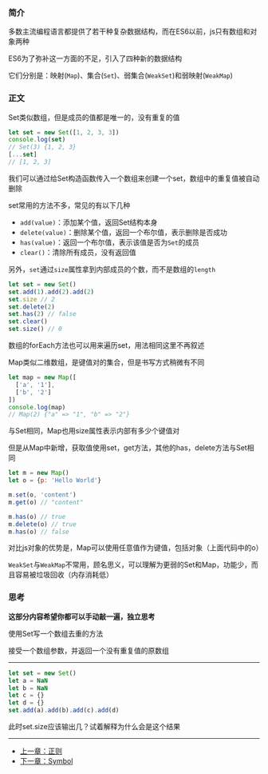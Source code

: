 ### 简介

多数主流编程语言都提供了若干种复杂数据结构，而在ES6以前，js只有数组和对象两种

ES6为了弥补这一方面的不足，引入了四种新的数据结构

它们分别是：映射(`Map`)、集合(`Set`)、弱集合(`WeakSet`)和弱映射(`WeakMap`)

### 正文

Set类似数组，但是成员的值都是唯一的，没有重复的值
 
```javascript
let set = new Set([1, 2, 3, 3])
console.log(set)
// Set(3) {1, 2, 3}
[...set]
// [1, 2, 3]
```
我们可以通过给Set构造函数传入一个数组来创建一个set，数组中的重复值被自动删除

set常用的方法不多，常见的有以下几种

- `add(value)`：添加某个值，返回Set结构本身
- `delete(value)`：删除某个值，返回一个布尔值，表示删除是否成功
- `has(value)`：返回一个布尔值，表示该值是否为`Set`的成员
- `clear()`：清除所有成员，没有返回值

另外，`set`通过`size`属性拿到内部成员的个数，而不是数组的`length`

```javascript
let set = new Set()
set.add(1).add(2).add(2)
set.size // 2
set.delete(2)
set.has(2) // false
set.clear()
set.size() // 0
```

数组的forEach方法也可以用来遍历set，用法相同这里不再叙述

Map类似二维数组，是键值对的集合，但是书写方式稍微有不同

```javascript
let map = new Map([
  ['a', '1'],
  ['b', '2']
])
console.log(map)
// Map(2) {"a" => "1", "b" => "2"}
```
与Set相同，Map也用size属性表示内部有多少个键值对

但是从Map中新增，获取值使用set，get方法，其他的has，delete方法与Set相同

```javascript
let m = new Map()
let o = {p: 'Hello World'}

m.set(o, 'content')
m.get(o) // "content"

m.has(o) // true
m.delete(o) // true
m.has(o) // false
```

对比js对象的优势是，Map可以使用任意值作为键值，包括对象（上面代码中的o）

`WeakSet`与`WeakMap`不常用，顾名思义，可以理解为更弱的Set和Map，功能少，而且容易被垃圾回收（内存消耗低）

### 思考
**这部分内容希望你都可以手动敲一遍，独立思考**

使用Set写一个数组去重的方法

接受一个数组参数，并返回一个没有重复值的原数组

---

```javascript
let set = new Set()
let a = NaN
let b = NaN
let c = {}
let d = {}
set.add(a).add(b).add(c).add(d)
```

此时set.size应该输出几？试着解释为什么会是这个结果

---

- [上一章：正则](regexp.md)
- [下一章：Symbol](symbol.md)

